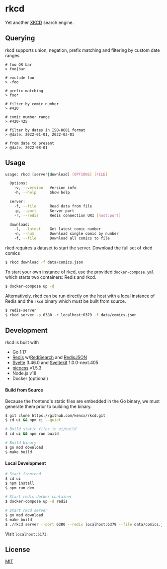 # rkcd

Yet another [XKCD](https://xkcd.com) search engine.

## Querying
rkcd supports union, negation, prefix matching and filtering by custom date ranges
```text
# foo OR bar
> foo|bar

# exclude foo
> -foo

# prefix matching
> foo*

# filter by comic number
> #420

# comic number range
> #420-425

# filter by dates in ISO-8601 format
> @date: 2022-01-01, 2022-02-01

# from date to present
> @date: 2022-08-01
```

## Usage
```bash
usage: rkcd [server|download] [OPTIONS] [FILE]

  Options:
    -v, --version   Version info
    -h, --help	    Show help

  server:
    -f, --file      Read data from file
    -p, --port      Server port
    -r, --redis     Redis connection URI [host:port]

  download:
    -l, --latest    Get latest comic number
    -n, --num       Download single comic by number
    -f, --file	    Download all comics to file
```

rkcd requires a dataset to start the server. Download the full set of xkcd comics

```bash
$ rkcd download -f data/comics.json
```

To start your own instance of rkcd, use the provided `docker-compose.yml` which starts two containers: Redis and rkcd.

```bash
$ docker-compose up -d
```

Alternatively, rkcd can be run directly on the host with a local instance of Redis and the `rkcd` binary which must be built from source.

```bash
$ redis-server
$ rkcd server -p 6380 -r localhost:6379 -f data/comics.json
```

## Development
rkcd is built with

- Go 1.17
- [Redis](https://redis.io/) w/[RediSearch](https://redis.io/docs/stack/search/) and [RedisJSON](https://redis.io/docs/stack/json/)
- [Svelte](https://svelte.dev/) 3.46.0 and [Sveltekit](https://kit.svelte.dev/) 1.0.0-next.405
- [picocss](https://picocss.com/) v1.5.3
- Node.js v18
- Docker (optional)

#### Build from Source
Because the frontend's static files are embedded in the Go binary, we must generate them prior to building the binary.

```bash
$ git clone https://github.com/kencx/rkcd.git
$ cd ui && npm ci --quiet

# Build static files in ui/build
$ cd ui && npm run build

# Build binary
$ go mod download
$ make build
```

#### Local Development
```bash
# Start frontend
$ cd ui
$ npm install
$ npm run dev

# Start redis docker container
$ docker-compose up -d redis

# Start rkcd server
$ go mod download
$ make build
$ ./rkcd server --port 6380 --redis localhost:6379 --file data/comics.json
```

Visit `localhost:5173`.

<!-- ## Deployment -->

## License

[MIT](LICENSE)
